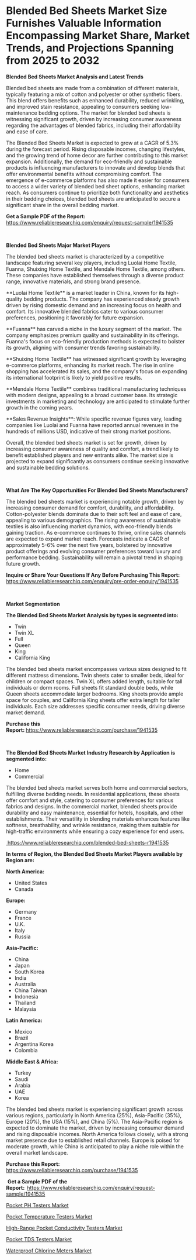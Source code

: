 <p><h1>Blended Bed Sheets Market Size Furnishes Valuable Information Encompassing Market Share, Market Trends, and Projections Spanning from 2025 to 2032</h1></p><p><strong>Blended Bed Sheets Market Analysis and Latest Trends</strong></p>
<p><p>Blended bed sheets are made from a combination of different materials, typically featuring a mix of cotton and polyester or other synthetic fibers. This blend offers benefits such as enhanced durability, reduced wrinkling, and improved stain resistance, appealing to consumers seeking low-maintenance bedding options. The market for blended bed sheets is witnessing significant growth, driven by increasing consumer awareness regarding the advantages of blended fabrics, including their affordability and ease of care.</p><p>The Blended Bed Sheets Market is expected to grow at a CAGR of 5.3% during the forecast period. Rising disposable incomes, changing lifestyles, and the growing trend of home decor are further contributing to this market expansion. Additionally, the demand for eco-friendly and sustainable products is influencing manufacturers to innovate and develop blends that offer environmental benefits without compromising comfort. The emergence of e-commerce platforms has also made it easier for consumers to access a wider variety of blended bed sheet options, enhancing market reach. As consumers continue to prioritize both functionality and aesthetics in their bedding choices, blended bed sheets are anticipated to secure a significant share in the overall bedding market.</p></p>
<p><strong>Get a Sample PDF of the Report:&nbsp;</strong> <a href="https://www.reliableresearchiq.com/enquiry/request-sample/1941535?utm_campaign=2726&utm_medium=2&utm_source=Github&utm_content=ia&utm_term=05042025&utm_id=blended-bed-sheets">https://www.reliableresearchiq.com/enquiry/request-sample/1941535</a></p>
<p>&nbsp;</p>
<p><strong>Blended Bed Sheets Major Market Players</strong></p>
<p><p>The blended bed sheets market is characterized by a competitive landscape featuring several key players, including Luolai Home Textile, Fuanna, Shuixing Home Textile, and Mendale Home Textile, among others. These companies have established themselves through a diverse product range, innovative materials, and strong brand presence.</p><p>**Luolai Home Textile** is a market leader in China, known for its high-quality bedding products. The company has experienced steady growth driven by rising domestic demand and an increasing focus on health and comfort. Its innovative blended fabrics cater to various consumer preferences, positioning it favorably for future expansion.</p><p>**Fuanna** has carved a niche in the luxury segment of the market. The company emphasizes premium quality and sustainability in its offerings. Fuanna's focus on eco-friendly production methods is expected to bolster its growth, aligning with consumer trends favoring sustainability. </p><p>**Shuixing Home Textile** has witnessed significant growth by leveraging e-commerce platforms, enhancing its market reach. The rise in online shopping has accelerated its sales, and the company's focus on expanding its international footprint is likely to yield positive results.</p><p>**Mendale Home Textile** combines traditional manufacturing techniques with modern designs, appealing to a broad customer base. Its strategic investments in marketing and technology are anticipated to stimulate further growth in the coming years.</p><p>**Sales Revenue Insights**: While specific revenue figures vary, leading companies like Luolai and Fuanna have reported annual revenues in the hundreds of millions USD, indicative of their strong market positions. </p><p>Overall, the blended bed sheets market is set for growth, driven by increasing consumer awareness of quality and comfort, a trend likely to benefit established players and new entrants alike. The market size is projected to expand significantly as consumers continue seeking innovative and sustainable bedding solutions.</p></p>
<p>&nbsp;</p>
<p><strong>What Are The Key Opportunities For Blended Bed Sheets Manufacturers?</strong></p>
<p><p>The blended bed sheets market is experiencing notable growth, driven by increasing consumer demand for comfort, durability, and affordability. Cotton-polyester blends dominate due to their soft feel and ease of care, appealing to various demographics. The rising awareness of sustainable textiles is also influencing market dynamics, with eco-friendly blends gaining traction. As e-commerce continues to thrive, online sales channels are expected to expand market reach. Forecasts indicate a CAGR of approximately 5-6% over the next five years, bolstered by innovative product offerings and evolving consumer preferences toward luxury and performance bedding. Sustainability will remain a pivotal trend in shaping future growth.</p></p>
<p><strong>Inquire or Share Your Questions If Any Before Purchasing This Report:</strong> <a href="https://www.reliableresearchiq.com/enquiry/pre-order-enquiry/1941535?utm_campaign=2726&utm_medium=2&utm_source=Github&utm_content=ia&utm_term=05042025&utm_id=blended-bed-sheets">https://www.reliableresearchiq.com/enquiry/pre-order-enquiry/1941535</a></p>
<p>&nbsp;</p>
<p><strong>Market Segmentation</strong></p>
<p><strong>The Blended Bed Sheets Market Analysis by types is segmented into:</strong></p>
<p><ul><li>Twin</li><li>Twin XL</li><li>Full</li><li>Queen</li><li>King</li><li>California King</li></ul></p>
<p><p>The blended bed sheets market encompasses various sizes designed to fit different mattress dimensions. Twin sheets cater to smaller beds, ideal for children or compact spaces. Twin XL offers added length, suitable for tall individuals or dorm rooms. Full sheets fit standard double beds, while Queen sheets accommodate larger bedrooms. King sheets provide ample space for couples, and California King sheets offer extra length for taller individuals. Each size addresses specific consumer needs, driving diverse market demand.</p></p>
<p><strong>Purchase this Report:&nbsp;</strong><a href="https://www.reliableresearchiq.com/purchase/1941535?utm_campaign=2726&utm_medium=2&utm_source=Github&utm_content=ia&utm_term=05042025&utm_id=blended-bed-sheets">https://www.reliableresearchiq.com/purchase/1941535</a></p>
<p>&nbsp;</p>
<p><strong>The Blended Bed Sheets Market Industry Research by Application is segmented into:</strong></p>
<p><ul><li>Home</li><li>Commercial</li></ul></p>
<p><p>The blended bed sheets market serves both home and commercial sectors, fulfilling diverse bedding needs. In residential applications, these sheets offer comfort and style, catering to consumer preferences for various fabrics and designs. In the commercial market, blended sheets provide durability and easy maintenance, essential for hotels, hospitals, and other establishments. Their versatility in blending materials enhances features like softness, breathability, and wrinkle resistance, making them suitable for high-traffic environments while ensuring a cozy experience for end users.</p></p>
<p><a href="https://www.reliableresearchiq.com/blended-bed-sheets-r1941535?utm_campaign=2726&utm_medium=2&utm_source=Github&utm_content=ia&utm_term=05042025&utm_id=blended-bed-sheets">&nbsp;https://www.reliableresearchiq.com/blended-bed-sheets-r1941535</a></p>
<p><strong>In terms of Region, the Blended Bed Sheets Market Players available by Region are:</strong></p>
<p>
    <p> <strong> North America: </strong>
        <ul>
            <li>United States</li>
            <li>Canada</li>
        </ul>
        </p> 
    <p> <strong> Europe: </strong>
        <ul>
            <li>Germany</li>
            <li>France</li>
            <li>U.K.</li>
            <li>Italy</li>
            <li>Russia</li>
        </ul>
        </p> 
    <p> <strong> Asia-Pacific: </strong>
        <ul>
            <li>China</li>
            <li>Japan</li>
            <li>South Korea</li>
            <li>India</li>
            <li>Australia</li>
            <li>China Taiwan</li>
            <li>Indonesia</li>
            <li>Thailand</li>
            <li>Malaysia</li>
        </ul>
        </p> 
    <p> <strong> Latin America: </strong>
        <ul>
            <li>Mexico</li>
            <li>Brazil</li>
            <li>Argentina Korea</li>
            <li>Colombia</li>
        </ul>
        </p> 
    <p> <strong> Middle East & Africa: </strong>
        <ul>
            <li>Turkey</li>
            <li>Saudi</li>
            <li>Arabia</li>
            <li>UAE</li>
            <li>Korea</li>
        </ul>
    </p>
    </p>
<p><p>The blended bed sheets market is experiencing significant growth across various regions, particularly in North America (25%), Asia-Pacific (35%), Europe (20%), the USA (15%), and China (5%). The Asia-Pacific region is expected to dominate the market, driven by increasing consumer demand and rising disposable incomes. North America follows closely, with a strong market presence due to established retail channels. Europe is poised for moderate growth, while China is anticipated to play a niche role within the overall market landscape.</p></p>
<p><strong>Purchase this Report: </strong><a href="https://www.reliableresearchiq.com/purchase/1941535?utm_campaign=2726&utm_medium=2&utm_source=Github&utm_content=ia&utm_term=05042025&utm_id=blended-bed-sheets">https://www.reliableresearchiq.com/purchase/1941535</a></p>
<p>&nbsp;<strong>Get a Sample PDF of the Report:&nbsp;&nbsp;</strong><a href="https://www.reliableresearchiq.com/enquiry/request-sample/1941535?utm_campaign=2726&utm_medium=2&utm_source=Github&utm_content=ia&utm_term=05042025&utm_id=blended-bed-sheets">https://www.reliableresearchiq.com/enquiry/request-sample/1941535</a></p>
<p><strong></strong></p>
<p><p><a href="https://www.linkedin.com/pulse/pocket-ph-testers-market-growth-projections-42-cagr-from-2025-2032-rwjsf?utm_campaign=2726&utm_medium=2&utm_source=Github&utm_content=ia&utm_term=05042025&utm_id=blended-bed-sheets">Pocket PH Testers Market</a></p><p><a href="https://www.linkedin.com/pulse/comprehensive-report-pocket-temperature-testers-mzyze?utm_campaign=2726&utm_medium=2&utm_source=Github&utm_content=ia&utm_term=05042025&utm_id=blended-bed-sheets">Pocket Temperature Testers Market</a></p><p><a href="https://www.linkedin.com/pulse/comprehensive-analysis-high-range-pocket-conductivity-testers-dasaf?utm_campaign=2726&utm_medium=2&utm_source=Github&utm_content=ia&utm_term=05042025&utm_id=blended-bed-sheets">High-Range Pocket Conductivity Testers Market</a></p><p><a href="https://www.linkedin.com/pulse/pocket-tds-testers-market-industry-trends-forecast-period-from-1qbue?utm_campaign=2726&utm_medium=2&utm_source=Github&utm_content=ia&utm_term=05042025&utm_id=blended-bed-sheets">Pocket TDS Testers Market</a></p><p><a href="https://www.linkedin.com/pulse/waterproof-chlorine-meters-market-analysis-trends-share-sales-2bqyf?utm_campaign=2726&utm_medium=2&utm_source=Github&utm_content=ia&utm_term=05042025&utm_id=blended-bed-sheets">Waterproof Chlorine Meters Market</a></p></p>